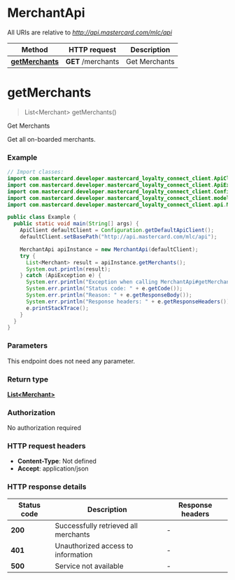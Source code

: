 # MerchantApi

All URIs are relative to *http://api.mastercard.com/mlc/api*

Method | HTTP request | Description
------------- | ------------- | -------------
[**getMerchants**](MerchantApi.md#getMerchants) | **GET** /merchants | Get Merchants


<a name="getMerchants"></a>
# **getMerchants**
> List&lt;Merchant&gt; getMerchants()

Get Merchants

Get all on-boarded merchants.

### Example
```java
// Import classes:
import com.mastercard.developer.mastercard_loyalty_connect_client.ApiClient;
import com.mastercard.developer.mastercard_loyalty_connect_client.ApiException;
import com.mastercard.developer.mastercard_loyalty_connect_client.Configuration;
import com.mastercard.developer.mastercard_loyalty_connect_client.models.*;
import com.mastercard.developer.mastercard_loyalty_connect_client.api.MerchantApi;

public class Example {
  public static void main(String[] args) {
    ApiClient defaultClient = Configuration.getDefaultApiClient();
    defaultClient.setBasePath("http://api.mastercard.com/mlc/api");

    MerchantApi apiInstance = new MerchantApi(defaultClient);
    try {
      List<Merchant> result = apiInstance.getMerchants();
      System.out.println(result);
    } catch (ApiException e) {
      System.err.println("Exception when calling MerchantApi#getMerchants");
      System.err.println("Status code: " + e.getCode());
      System.err.println("Reason: " + e.getResponseBody());
      System.err.println("Response headers: " + e.getResponseHeaders());
      e.printStackTrace();
    }
  }
}
```

### Parameters
This endpoint does not need any parameter.

### Return type

[**List&lt;Merchant&gt;**](Merchant.md)

### Authorization

No authorization required

### HTTP request headers

 - **Content-Type**: Not defined
 - **Accept**: application/json

### HTTP response details
| Status code | Description | Response headers |
|-------------|-------------|------------------|
**200** | Successfully retrieved all merchants |  -  |
**401** | Unauthorized access to information |  -  |
**500** | Service not available |  -  |

